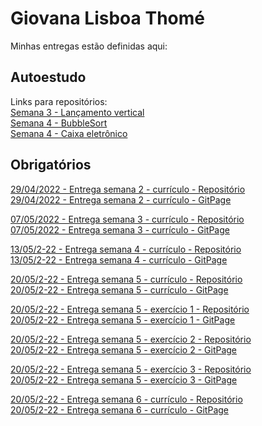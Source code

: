 # Giovana Lisboa Thomé
Minhas entregas estão definidas aqui:

## Autoestudo 
<!-- <a href="#">Placeholder</a> -->
Links para repositórios:
<br/>
<a href="https://github.com/ThomeGiovana/repositorioGiovanaThome/tree/main/03_AUT_EST_ENTREGA/SEMANA3/lancamento_vertical">Semana 3 - Lançamento vertical</a>
<br/>
<a href="https://github.com/ThomeGiovana/repositorioGiovanaThome/tree/main/05_AUT_EST_EX_OPCIONAIS/SEMANA4/bubblesort">Semana 4 - BubbleSort</a>
<br/>
<a href="https://github.com/ThomeGiovana/repositorioGiovanaThome/tree/main/05_AUT_EST_EX_OPCIONAIS/SEMANA4/caixa_eltronico">Semana 4 - Caixa eletrônico</a>

## Obrigatórios 
<a href="https://github.com/ThomeGiovana/repositorioGiovanaThome/tree/main/03_AUT_EST_ENTREGA/SEMANA2/curriculo_web_com_html"> 29/04/2022 - Entrega semana 2 - currículo - Repositório</a>
<br />
<a href="https://thomegiovana.github.io/repositorioGiovanaThome/03_AUT_EST_ENTREGA/SEMANA2/curriculo_web_com_html/src/"> 29/04/2022 - Entrega semana 2 - currículo - GitPage</a>

<a href="https://github.com/ThomeGiovana/repositorioGiovanaThome/tree/main/03_AUT_EST_ENTREGA/SEMANA3"> 07/05/2022 - Entrega semana 3 - currículo - Repositório</a>
<br />
<a href="https://thomegiovana.github.io/repositorioGiovanaThome/03_AUT_EST_ENTREGA/SEMANA3/curriculo_web_com_css/src/"> 07/05/2022 - Entrega semana 3 - currículo - GitPage</a>

<a href="https://github.com/ThomeGiovana/repositorioGiovanaThome/tree/main/03_AUT_EST_ENTREGA/SEMANA4/curriculo_web_com_js"> 13/05/2-22 - Entrega semana 4 - currículo - Repositório</a>
<br />
<a href="https://thomegiovana.github.io/repositorioGiovanaThome/03_AUT_EST_ENTREGA/SEMANA4/curriculo_web_com_js/src/"> 13/05/2-22 - Entrega semana 4 - currículo - GitPage</a>

<a href="https://github.com/ThomeGiovana/repositorioGiovanaThome/tree/main/03_AUT_EST_ENTREGA/SEMANA5/curriculo_web_com_jquery"> 20/05/2-22 - Entrega semana 5 - currículo - Repositório</a>
<br />
<a href="https://thomegiovana.github.io/repositorioGiovanaThome/03_AUT_EST_ENTREGA/SEMANA5/curriculo_web_com_jquery/src/public/"> 20/05/2-22 - Entrega semana 5 - currículo - GitPage</a>

<a href="https://github.com/ThomeGiovana/repositorioGiovanaThome/tree/main/03_AUT_EST_ENTREGA/SEMANA5/ex1"> 20/05/2-22 - Entrega semana 5 - exercício 1 - Repositório</a>
<br />
<a href="https://thomegiovana.github.io/repositorioGiovanaThome/03_AUT_EST_ENTREGA/SEMANA5/ex1/"> 20/05/2-22 - Entrega semana 5 - exercício 1 - GitPage</a>

<a href="https://github.com/ThomeGiovana/repositorioGiovanaThome/tree/main/03_AUT_EST_ENTREGA/SEMANA5/ex2"> 20/05/2-22 - Entrega semana 5 - exercício 2 - Repositório</a>
<br />
<a href="https://thomegiovana.github.io/repositorioGiovanaThome/03_AUT_EST_ENTREGA/SEMANA5/ex2/"> 20/05/2-22 - Entrega semana 5 - exercício 2 - GitPage</a>

<a href="https://github.com/ThomeGiovana/repositorioGiovanaThome/tree/main/03_AUT_EST_ENTREGA/SEMANA5/ex3"> 20/05/2-22 - Entrega semana 5 - exercício 3 - Repositório</a>
<br />
<a href="https://thomegiovana.github.io/repositorioGiovanaThome/03_AUT_EST_ENTREGA/SEMANA5/ex3/"> 20/05/2-22 - Entrega semana 5 - exercício 3 - GitPage</a>

<a href="https://github.com/ThomeGiovana/repositorioGiovanaThome/tree/main/03_AUT_EST_ENTREGA/SEMANA6/curriculo_web_com_jquery/src"> 20/05/2-22 - Entrega semana 6 - currículo - Repositório</a>
<br />
<a href="https://thomegiovana.github.io/repositorioGiovanaThome/03_AUT_EST_ENTREGA/SEMANA6/curriculo_web/src/frontend/"> 20/05/2-22 - Entrega semana 6 - currículo - GitPage</a>